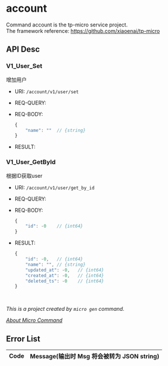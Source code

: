 # account

Command account is the tp-micro service project.
<br>The framework reference: https://github.com/xiaoenai/tp-micro

## API Desc

### V1_User_Set

增加用户

- URI: `/account/v1/user/set`
- REQ-QUERY:
- REQ-BODY:

	```js
	{
		"name": ""	// {string} 
	}
	```

- RESULT:


### V1_User_GetById

根据ID获取user

- URI: `/account/v1/user/get_by_id`
- REQ-QUERY:
- REQ-BODY:

	```js
	{
		"id": -0	// {int64} 
	}
	```

- RESULT:

	```js
	{
		"id": -0,	// {int64} 
		"name": "",	// {string} 
		"updated_at": -0,	// {int64} 
		"created_at": -0,	// {int64} 
		"deleted_ts": -0	// {int64} 
	}
	```





<br>

*This is a project created by `micro gen` command.*

*[About Micro Command](https://github.com/xiaoenai/tp-micro/tree/v2/cmd/micro)*

## Error List

|Code|Message(输出时 Msg 将会被转为 JSON string)|
|------|------|
